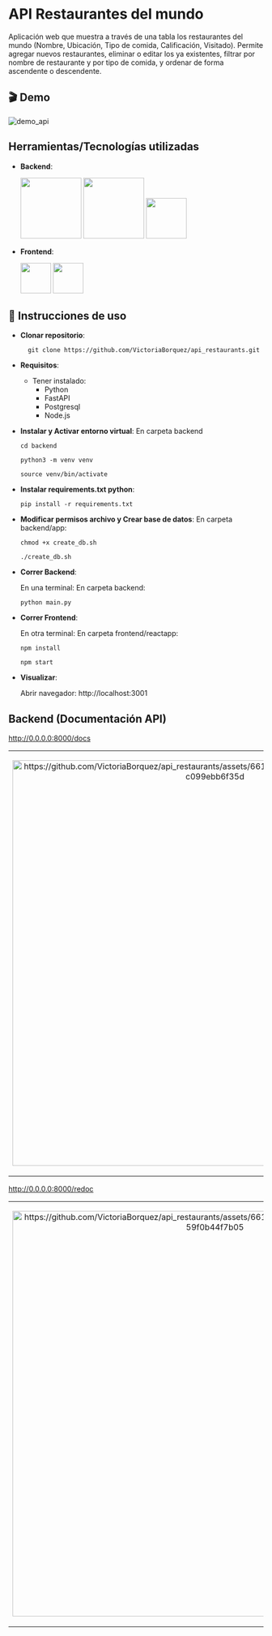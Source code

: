 # API Restaurantes del mundo
Aplicación web que muestra a través de una tabla los restaurantes del mundo (Nombre, Ubicación, Tipo de comida, Calificación, Visitado). Permite agregar nuevos restaurantes, eliminar o editar los ya existentes, filtrar por nombre de restaurante y por tipo de comida, y ordenar de forma ascendente o descendente.

## :clapper: Demo

![demo_api](https://github.com/VictoriaBorquez/api_restaurants/assets/66185308/e5f138b6-f99c-4653-890c-a99a26056c03)

## Herramientas/Tecnologías utilizadas
- **Backend**: 

  <img src="https://www.python.org/static/community_logos/python-logo-master-v3-TM-flattened.png" width="120">  
  
  <img src="https://fastapi.tiangolo.com/img/logo-margin/logo-teal.png" width="120">  
  
  <img src="https://user-images.githubusercontent.com/66185308/219544998-7c87fa3b-10e0-4ec1-bbf3-fdc52473a03d.png" width="80"> 
  
  
- **Frontend**: 

  <img src="https://user-images.githubusercontent.com/66185308/217849249-3539ad82-1b5c-4599-ba09-620b04bb6782.png" width="60">
  
  <img src="https://seeklogo.com/images/M/material-ui-logo-5BDCB9BA8F-seeklogo.com.png" width="60">

## :memo: Instrucciones de uso

- **Clonar repositorio**:

  ```
    git clone https://github.com/VictoriaBorquez/api_restaurants.git
  ```
- **Requisitos**:
  - Tener instalado:
    - Python
    - FastAPI
    - Postgresql
    - Node.js

 - **Instalar y Activar entorno virtual**:
  En carpeta backend 
   ```
   cd backend
   ```
   ```
   python3 -m venv venv
   ```
   ```
   source venv/bin/activate
   ```
 
- **Instalar requirements.txt python**:
  ```
  pip install -r requirements.txt
  ```
  
- **Modificar permisos archivo y Crear base de datos**:
  En carpeta backend/app:
   ```
  chmod +x create_db.sh
  ```
  ```
  ./create_db.sh
  ```


- **Correr Backend**:

  En una terminal:
  En carpeta backend:
  ```
  python main.py
  ```

- **Correr Frontend**:

  En otra terminal:
  En carpeta frontend/reactapp:
  ```
  npm install
  ```
  ```
  npm start
  ```

- **Visualizar**:

  Abrir navegador: 
  http://localhost:3001

## Backend (Documentación API)

  http://0.0.0.0:8000/docs
  
  <table>
  <tr>
    <td>
    <p align="center">
    <img src="https://github.com/VictoriaBorquez/api_restaurants/assets/66185308/17a7ef17-57af-48d4-936b-c099ebb6f35d" alt="https://github.com/VictoriaBorquez/api_restaurants/assets/66185308/17a7ef17-57af-48d4-936b-c099ebb6f35d" width="800"/>
    </p>
    </td>
  </tr>
  </table>
  
  http://0.0.0.0:8000/redoc
  
  <table>
    <tr>
      <td>
      <p align="center">
      <img src="https://github.com/VictoriaBorquez/api_restaurants/assets/66185308/506fd37b-5c2a-4f15-b6a5-59f0b44f7b05" alt="https://github.com/VictoriaBorquez/api_restaurants/assets/66185308/506fd37b-5c2a-4f15-b6a5-59f0b44f7b05" width="800"/>
      </p>
      </td>
    </tr>
  </table>
